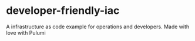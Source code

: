 # developer-friendly-iac
A infrastructure as code example for operations and developers. Made with love with Pulumi
